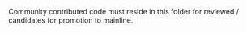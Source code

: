 Community contributed code must reside in this folder for reviewed / candidates for promotion to mainline.
